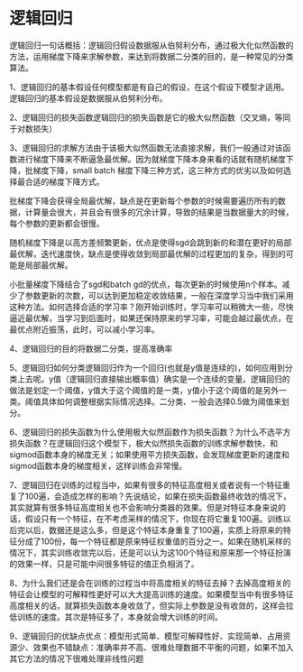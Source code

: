

# 逻辑回归

逻辑回归一句话概括：逻辑回归假设数据服从伯努利分布，通过极大化似然函数的方法，运用梯度下降来求解参数，来达到将数据二分类的目的，是一种常见的分类算法。

1、逻辑回归的基本假设任何模型都是有自己的假设，在这个假设下模型才适用。逻辑回归的基本假设是数据服从伯努利分布。


2、逻辑回归的损失函数逻辑回归的损失函数是它的极大似然函数（交叉熵，等同于对数损失）


3、逻辑回归的求解方法由于该极大似然函数无法直接求解，我们一般通过对该函数进行梯度下降来不断逼急最优解。因为就梯度下降本身来看的话就有随机梯度下降，批梯度下降，small batch 梯度下降三种方式，这三种方式的优劣以及如何选择最合适的梯度下降方式。


批梯度下降会获得全局最优解，缺点是在更新每个参数的时候需要遍历所有的数据，计算量会很大，并且会有很多的冗余计算，导致的结果是当数据量大的时候，每个参数的更新都会很慢。

随机梯度下降是以高方差频繁更新，优点是使得sgd会跳到新的和潜在更好的局部最优解，迭代速度快，缺点是使得收敛到局部最优解的过程更加的复杂，得到的可能是局部最优解。

小批量梯度下降结合了sgd和batch gd的优点，每次更新的时候使用n个样本。减少了参数更新的次数，可以达到更加稳定收敛结果，一般在深度学习当中我们采用这种方法。如何选择合适的学习率？刚开始训练时，学习率可以稍微大一些，尽快逼近最优解，当学习到后面时，如果还保持原来的学习率，可能会越过最优点，在最优点附近振荡，此时，可以减小学习率。


4、逻辑回归的目的将数据二分类，提高准确率


5、逻辑回归如何分类逻辑回归作为一个回归(也就是y值是连续的)，如何应用到分类上去呢。y值（逻辑回归直接输出概率值）确实是一个连续的变量。逻辑回归的做法是划定一个阈值，y值大于这个阈值的是一类，y值小于这个阈值的是另外一类。阈值具体如何调整根据实际情况选择。二分类、一般会选择0.5做为阈值来划分。


6、逻辑回归的损失函数为什么使用极大似然函数作为损失函数？为什么不选平方损失函数？在逻辑回归这个模型下，极大似然损失函数的训练求解参数快，和sigmod函数本身的梯度无关；如果使用平方损失函数，会发现梯度更新的速度和sigmod函数本身的梯度相关，这样训练会非常慢。


7、逻辑回归在训练的过程当中，如果有很多的特征高度相关或者说有一个特征重复了100遍，会造成怎样的影响？先说结论，如果在损失函数最终收敛的情况下，其实就算有很多特征高度相关也不会影响分类器的效果。但是对特征本身来说的话，假设只有一个特征，在不考虑采样的情况下，你现在将它重复100遍。训练以后完以后，数据还是这么多，但是这个特征本身重复了100遍，实质上将原来的特征分成了100份，每一个特征都是原来特征权重值的百分之一。如果在随机采样的情况下，其实训练收敛完以后，还是可以认为这100个特征和原来那一个特征扮演的效果一样，只是可能中间很多特征的值正负相消了。


8、为什么我们还是会在训练的过程当中将高度相关的特征去掉？去掉高度相关的特征会让模型的可解释性更好可以大大提高训练的速度。如果模型当中有很多特征高度相关的话，就算损失函数本身收敛了，但实际上参数是没有收敛的，这样会拉低训练的速度。其次是特征多了，本身就会增大训练的时间。


9、逻辑回归的优缺点优点：模型形式简单、模型可解释性好、实现简单、占用资源少、效果也不错缺点：准确率并不高、很难处理数据不平衡的问题，如果不加入其它方法的情况下很难处理非线性问题
